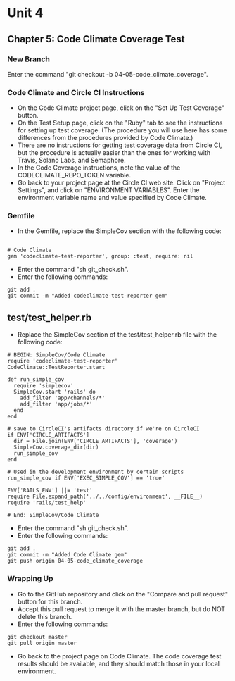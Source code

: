 # Unit 4
## Chapter 5: Code Climate Coverage Test

### New Branch
Enter the command "git checkout -b 04-05-code_climate_coverage".

### Code Climate and Circle CI Instructions
* On the Code Climate project page, click on the "Set Up Test Coverage" button.
* On the Test Setup page, click on the "Ruby" tab to see the instructions for setting up test coverage.  (The procedure you will use here has some differences from the procedures provided by Code Climate.)
* There are no instructions for getting test coverage data from Circle CI, but the procedure is actually easier than the ones for working with Travis, Solano Labs, and Semaphore.
* In the Code Coverage instructions, note the value of the CODECLIMATE_REPO_TOKEN variable.
* Go back to your project page at the Circle CI web site. Click on "Project Settings", and click on "ENVIRONMENT VARIABLES". Enter the environment variable name and value specified by Code Climate.

### Gemfile
* In the Gemfile, replace the SimpleCov section with the following code:
``` 

# Code Climate
gem 'codeclimate-test-reporter', group: :test, require: nil
```
* Enter the command "sh git_check.sh".
* Enter the following commands:
```
git add .
git commit -m "Added codeclimate-test-reporter gem"
```
## test/test_helper.rb
* Replace the SimpleCov section of the test/test_helper.rb file with the following code:
```
# BEGIN: SimpleCov/Code Climate
require 'codeclimate-test-reporter'
CodeClimate::TestReporter.start

def run_simple_cov
  require 'simplecov'
  SimpleCov.start 'rails' do
    add_filter 'app/channels/*'
    add_filter 'app/jobs/*'
  end
end

# save to CircleCI's artifacts directory if we're on CircleCI
if ENV['CIRCLE_ARTIFACTS']
  dir = File.join(ENV['CIRCLE_ARTIFACTS'], 'coverage')
  SimpleCov.coverage_dir(dir)
  run_simple_cov
end

# Used in the development environment by certain scripts
run_simple_cov if ENV['EXEC_SIMPLE_COV'] == 'true'

ENV['RAILS_ENV'] ||= 'test'
require File.expand_path('../../config/environment', __FILE__)
require 'rails/test_help'

# End: SimpleCov/Code Climate
```
* Enter the command "sh git_check.sh".
* Enter the following commands:
```
git add .
git commit -m "Added Code Climate gem"
git push origin 04-05-code_climate_coverage
```
### Wrapping Up
* Go to the GitHub repository and click on the "Compare and pull request" button for this branch.
* Accept this pull request to merge it with the master branch, but do NOT delete this branch.
* Enter the following commands:
```
git checkout master
git pull origin master
```
* Go back to the project page on Code Climate.  The code coverage test results should be available, and they should match those in your local environment.
